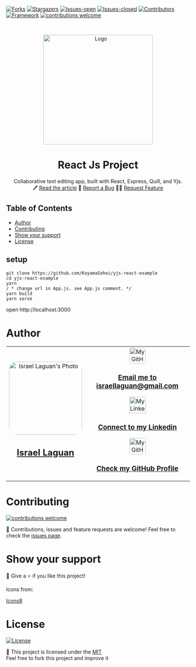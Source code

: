 <!-- PROJECT SHIELDS -->

[![Forks][forks-shield]][forks-url]
[![Stargazers][stars-shield]][stars-url]
[![Issues-open][issues-open-shield]][issues-url]
[![Issues-closed][issues-closed-shield]][issues-url]
[![Contributors][contributors-shield]][contributors-url]
[![Framework][badge-framework]][framework-url]
[![contributions welcome][contributions-welcome]][issues-url]

<!-- PROJECT LOGO -->
<br />
<p align="center">
  <a href="https://">
	  <img src="https://user-images.githubusercontent.com/67714964/168812689-ca48e6ae-cf9c-4a41-87df-54a732ab2753.png" height="300px" weight="300px" alt="Logo"/>
  </a>

  <h1 align="center">
	React Js Project
  </h1>

  <p align="center">
    Collaborative text editing app, built with React, Express, Quill, and Yjs.
    <br />
	  🖊️
    <a href="https://">Read the article</a>
    🐞
    <a href="https://github.com/Israel-Laguan/yjs-react-example/issues">Report a Bug</a>
    🙋‍♂️
    <a href="https://github.com/Israel-Laguan/yjs-react-example/issues">Request Feature</a>
  </p>
</p>

## Table of Contents

- [Author](#author)
- [Contributing](#contributing)
- [Show your support](#show-your-support)
- [License](#license)

## setup

```
git clone https://github.com/KoyamaSohei/yjs-react-example
cd yjs-react-example
yarn
/ * change url in App.js. see App.js comment. */
yarn build
yarn serve
```

open http://localhost:3000

# Author

<table style="width:100%">
  <tr>
    <td>
        <div align="center">
            <a href="./docs/img/photo.png" target="_blank" rel="author">
                <img src="https://avatars2.githubusercontent.com/u/36519478?s=460&v=4" style="border-radius: 10%; min-width: 100px;" alt="Israel Laguan's Photo" width="200px">
            </a>
            <h2>
                <a href="https://israel-laguan.github.io/" target="_blank" rel="author">
                    Israel Laguan
                </a>
            </h2>
        </div>
    </td>
    <td>
        <div align="center">
            <a href="mailto:israellaguan@gmail.com" target="_blank" rel="author">
                <img src="https://img.icons8.com/color/48/000000/message-squared.png" style="border-radius: 10%" alt="My GitHub" height="45px">
                <h3>
                    Email me to 
                    <a href="mailto:israellaguan@gmail.com">
                        israellaguan@gmail.com
                    </a>
                </h3>
            </a>
            <a href="https://www.linkedin.com/in/israellaguan/" target="_blank" rel="author">
                <img src="https://img.icons8.com/color/48/000000/linkedin.png" alt="My Linkedin" height="45px">
                <h3>
                    Connect to my Linkedin
                </h3>
            </a>
            <a href="https://github.com/Israel-Laguan" target="_blank" rel="author">
                <img src="https://img.icons8.com/color/48/000000/github--v1.png" 
			style="border-radius: 10%" alt="My GitHub" height="45px"
		>
                <h3>
                    Check my GitHub Profile
                </h3>
            </a>
        </div>
    </td>
  </tr>
</table>

# Contributing

[![contributions welcome][contributions-welcome]][issues-url]

🤝 Contributions, issues and feature requests are welcome!
Feel free to check the [issues page][issues-url].

# Show your support

🤗 Give a ⭐️ if you like this project!

Icons from:

<a href="https://icons8.com/icon/13917/full-image">Icons8</a>

# License

[![License][badge-license]](http://badges.mit-license.org)

📝 This project is licensed under the [MIT](LICENSE)\
Feel free to fork this project and improve it

<!-- MARKDOWN LINKS & IMAGES -->

[contributors-shield]: https://img.shields.io/github/contributors/Israel-Laguan/yjs-react-example?style=for-the-badge
[contributors-url]: https://github.com/Israel-Laguan/yjs-react-example/graphs/contributors
[forks-shield]: https://img.shields.io/github/forks/Israel-Laguan/yjs-react-example?style=for-the-badge
[forks-url]: https://github.com/Israel-Laguan/yjs-react-example/network/members
[stars-shield]: https://img.shields.io/github/stars/Israel-Laguan/yjs-react-example?style=for-the-badge
[stars-url]: https://github.com/Israel-Laguan/yjs-react-example/stargazers
[issues-open-shield]: https://img.shields.io/github/issues/Israel-Laguan/yjs-react-example?style=for-the-badge
[issues-url]: https://github.com/Israel-Laguan/yjs-react-example/issues
[issues-closed-shield]: https://img.shields.io/github/issues-closed/Israel-Laguan/yjs-react-example?style=for-the-badge
[badge-framework]: https://img.shields.io/badge/framework-here-9cf?style=for-the-badge
[framework-url]: https://google.com
[contributions-welcome]: https://img.shields.io/badge/contributions-welcome-brightgreen.svg?style=for-the-badge
[badge-license]: https://img.shields.io/:license-mit-blue.svg?style=for-the-badge
